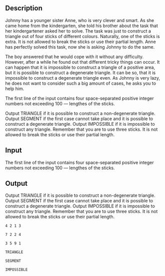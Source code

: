 ## Description

<div><p>Johnny has a younger sister Anne, who is very clever and smart. As she came home from the kindergarten, she told his brother about the task that her kindergartener asked her to solve. The task was just to construct a triangle out of four sticks of different colours. Naturally, one of the sticks is extra. It is not allowed to break the sticks or use their partial length. Anne has perfectly solved this task, now she is asking Johnny to do the same.</p><p>The boy answered that he would cope with it without any difficulty. However, after a while he found out that different tricky things can occur. It can happen that it is impossible to construct a triangle of a positive area, but it is possible to construct a degenerate triangle. It can be so, that it is impossible to construct a degenerate triangle even. As Johnny is very lazy, he does not want to consider such a big amount of cases, he asks you to help him.</p></div><div class="input-specification"><p>The first line of the input contains four space-separated positive integer numbers not exceeding 100 — lengthes of the sticks.</p></div><div class="output-specification"><p>Output <span class="tex-font-style-tt">TRIANGLE</span> if it is possible to construct a non-degenerate triangle. Output <span class="tex-font-style-tt">SEGMENT</span> if the first case cannot take place and it is possible to construct a degenerate triangle. Output <span class="tex-font-style-tt">IMPOSSIBLE</span> if it is impossible to construct any triangle. Remember that you are to use three sticks. It is not allowed to break the sticks or use their partial length.</p></div>

## Input

<p>The first line of the input contains four space-separated positive integer numbers not exceeding 100 — lengthes of the sticks.</p>

## Output

<p>Output <span class="tex-font-style-tt">TRIANGLE</span> if it is possible to construct a non-degenerate triangle. Output <span class="tex-font-style-tt">SEGMENT</span> if the first case cannot take place and it is possible to construct a degenerate triangle. Output <span class="tex-font-style-tt">IMPOSSIBLE</span> if it is impossible to construct any triangle. Remember that you are to use three sticks. It is not allowed to break the sticks or use their partial length.</p>





```input1
4 2 1 3

```




```input2
7 2 2 4

```




```input3
3 5 9 1

```




```output1
TRIANGLE

```




```output2
SEGMENT

```




```output3
IMPOSSIBLE

```



